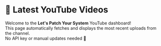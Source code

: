 # 🎥 Latest YouTube Videos

Welcome to the **Let's Patch Your System** YouTube dashboard!  
This page automatically fetches and displays the most recent uploads from the channel.  
No API key or manual updates needed 🚀

<div id="yt-videos" style="display: grid; grid-template-columns: repeat(auto-fill, minmax(300px, 1fr)); gap: 1rem;"></div>

<script>
async function getChannelIdFromHandle(handle) {
  try {
    const html = await fetch(`https://www.youtube.com/${handle}`).then(r => r.text());
    const match = html.match(/"channelId":"(UC[\\w-]+)"/);
    return match ? match[1] : null;
  } catch (e) {
    console.error("Failed to fetch channel ID:", e);
    return null;
  }
}

async function loadVideos() {
  const handle = "@LetsPatchYourSystem";
  const container = document.getElementById("yt-videos");
  container.innerHTML = "<p>Loading latest videos...</p>";

  const channelId = await getChannelIdFromHandle(handle);
  if (!channelId) {
    container.innerHTML = "<p>⚠️ Unable to fetch channel data. Please check the handle.</p>";
    return;
  }

  try {
    const feedUrl = `https://www.youtube.com/feeds/videos.xml?channel_id=${channelId}`;
    const response = await fetch(feedUrl);
    const text = await response.text();
    const parser = new DOMParser();
    const xml = parser.parseFromString(text, "application/xml");
    const entries = xml.getElementsByTagName("entry");

    if (entries.length === 0) {
      container.innerHTML = "<p>No videos found yet.</p>";
      return;
    }

    let html = "";
    for (let i = 0; i < Math.min(entries.length, 6); i++) {
      const title = entries[i].getElementsByTagName("title")[0].textContent;
      const link = entries[i].getElementsByTagName("link")[0].getAttribute("href");
      const videoId = link.split("v=")[1];
      const published = entries[i].getElementsByTagName("published")[0].textContent.split("T")[0];

      html += `
        <div style="border: 1px solid #ccc; border-radius: 10px; overflow: hidden; background: #fafafa; box-shadow: 0 2px 6px rgba(0,0,0,0.1);">
          <iframe width="100%" height="200" src="https://www.youtube.com/embed/${videoId}" frameborder="0" allowfullscreen></iframe>
          <div style="padding: 10px;">
            <strong>${title}</strong><br>
            <small>📅 ${published}</small><br>
            <a href="${link}" target="_blank">🔗 Watch on YouTube</a>
          </div>
        </div>
      `;
    }

    container.innerHTML = html;
  } catch (error) {
    console.error("Error loading videos:", error);
    container.innerHTML = "<p>⚠️ Failed to load videos. Please try again later.</p>";
  }
}

loadVideos();
</script>
